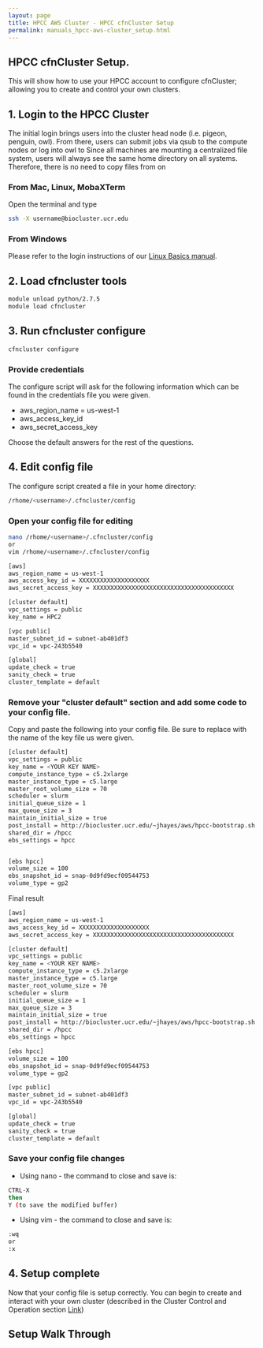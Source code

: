 ```yaml
---
layout: page
title: HPCC AWS Cluster - HPCC cfnCluster Setup 
permalink: manuals_hpcc-aws-cluster_setup.html
---
```


## HPCC cfnCluster Setup.
This will show how to use your HPCC account to configure cfnCluster; allowing you to create and control your own clusters.

## 1. Login to the HPCC Cluster
The initial login brings users into the cluster head node (i.e. pigeon, penguin, owl). From there, users can submit jobs via qsub to the compute nodes or log into owl to
Since all machines are mounting a centralized file system, users will always see the same home directory on all systems. Therefore, there is no need to copy files from on

### From Mac, Linux, MobaXTerm

Open the terminal and type

```bash
ssh -X username@biocluster.ucr.edu
```

### From Windows
Please refer to the login instructions of our [Linux Basics manual](manuals_linux-basics_intro.html#windows).


## 2. Load cfncluster tools

```bash
module unload python/2.7.5
module load cfncluster
```

## 3. Run cfncluster configure

```bash
cfncluster configure
```

### Provide credentials
The configure script will ask for the following information which can be found in the credentials file you were given.

* aws_region_name = us-west-1
* aws_access_key_id
* aws_secret_access_key

Choose the default answers for the rest of the questions.

## 4. Edit config file
The configure script created a file in your home directory:

```bash
/rhome/<username>/.cfncluster/config
```

### Open your config file for editing

```bash
nano /rhome/<username>/.cfncluster/config
or
vim /rhome/<username>/.cfncluster/config
```

```bash
[aws]
aws_region_name = us-west-1
aws_access_key_id = XXXXXXXXXXXXXXXXXXXX
aws_secret_access_key = XXXXXXXXXXXXXXXXXXXXXXXXXXXXXXXXXXXXXXXX 

[cluster default]
vpc_settings = public
key_name = HPC2

[vpc public]
master_subnet_id = subnet-ab401df3
vpc_id = vpc-243b5540

[global]
update_check = true
sanity_check = true
cluster_template = default
```

### Remove your "cluster default" section and add some code to your config file.

Copy and paste the following into your config file.
Be sure to replace <YOUR KEY NAME> with the name of the key file us were given.

```bash
[cluster default]
vpc_settings = public
key_name = <YOUR KEY NAME>
compute_instance_type = c5.2xlarge
master_instance_type = c5.large
master_root_volume_size = 70
scheduler = slurm
initial_queue_size = 1
max_queue_size = 3
maintain_initial_size = true
post_install = http://biocluster.ucr.edu/~jhayes/aws/hpcc-bootstrap.sh
shared_dir = /hpcc
ebs_settings = hpcc


[ebs hpcc]
volume_size = 100
ebs_snapshot_id = snap-0d9fd9ecf09544753
volume_type = gp2

```

Final result

```bash
[aws]
aws_region_name = us-west-1
aws_access_key_id = XXXXXXXXXXXXXXXXXXXX
aws_secret_access_key = XXXXXXXXXXXXXXXXXXXXXXXXXXXXXXXXXXXXXXXX

[cluster default]
vpc_settings = public
key_name = <YOUR KEY NAME>
compute_instance_type = c5.2xlarge
master_instance_type = c5.large
master_root_volume_size = 70
scheduler = slurm
initial_queue_size = 1
max_queue_size = 3
maintain_initial_size = true
post_install = http://biocluster.ucr.edu/~jhayes/aws/hpcc-bootstrap.sh
shared_dir = /hpcc
ebs_settings = hpcc

[ebs hpcc]
volume_size = 100
ebs_snapshot_id = snap-0d9fd9ecf09544753
volume_type = gp2

[vpc public]
master_subnet_id = subnet-ab401df3
vpc_id = vpc-243b5540

[global]
update_check = true
sanity_check = true
cluster_template = default
```

### Save your config file changes
* Using nano - the command to close and save is:

```bash
CTRL-X
then
Y (to save the modified buffer)
```

* Using vim - the command to close and save is:

```bash
:wq
or
:x
```


## 4. Setup complete

Now that your config file is setup correctly. You can begin to create and interact with your own cluster (described in the Cluster Control and Operation section [Link](manuals_hpcc-aws-cluster_operation.html))

## Setup Walk Through

<script src="https://asciinema.org/a/Uh9030qKVHhSRICO42KsmzZz6.js" id="asciicast-Uh9030qKVHhSRICO42KsmzZz6" async data-autoplay="false" data-size="small" data-speed="3"></script>
